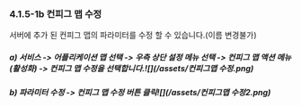 ### 4.1.5-1b 컨피그 맵 수정

서버에 추가 된 컨피그 맵의 파라미터를 수정 할 수 있습니다.\(이름 변경불가\)

##### a\) 서비스 -&gt; 어플리케이션 맵 선택 -&gt;  우측 상단 설정 메뉴 선택 -&gt; 컨피그 맵  액션 메뉴\(활성화\) -&gt; 컨피그 맵 수정을 선택합니다.![](/assets/컨피그맵 수정.png)

##### b\) 파라미터 수정 -&gt; 컨피그 맵 수정 버튼 클릭![](/assets/컨피그맵 수정2.png)



